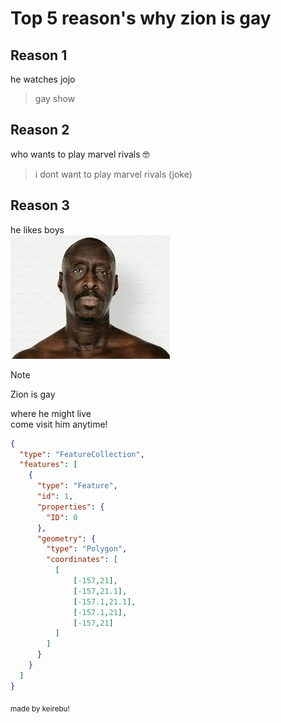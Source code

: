 # Top 5 reason's why zion is **gay**

## Reason 1
he watches jojo
> gay show

## Reason 2
who wants to play marvel rivals 🤓
> i dont want to play marvel rivals (joke)

## Reason 3
he likes boys<br/>
![jojo](https://raw.githubusercontent.com/Keriebu/test.github.io/refs/heads/main/image.png)

> [!NOTE]
> Zion is gay

where he might live<br/>
come visit him anytime!
```geojson
{
  "type": "FeatureCollection",
  "features": [
    {
      "type": "Feature",
      "id": 1,
      "properties": {
        "ID": 0
      },
      "geometry": {
        "type": "Polygon",
        "coordinates": [
          [
              [-157,21],
              [-157,21.1],
              [-157.1,21.1],
              [-157.1,21],
              [-157,21]
          ]
        ]
      }
    }
  ]
}
```

<sub>made by keirebu!</sub>
